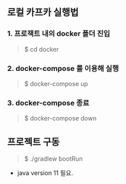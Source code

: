 로컬 카프카 실행법
------------

### 1. 프로잭트 내의 docker 폴더 진입
>$ cd docker
### 2. docker-compose 를 이용해 실행
>$ docker-compose up
### 3. docker-compose 종료
> $ docker-compose down

프로젝트 구동
-------
> $ ./gradlew bootRun
+ java version 11 필요.